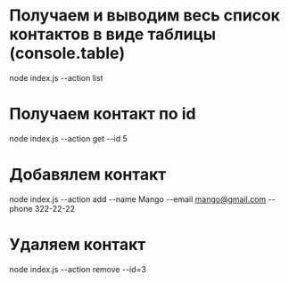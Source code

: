 # Получаем и выводим весь список контактов в виде таблицы (console.table)
node index.js --action list


# Получаем контакт по id
node index.js --action get --id 5

# Добавялем контакт
node index.js --action add --name Mango --email mango@gmail.com --phone 322-22-22

# Удаляем контакт
node index.js --action remove --id=3